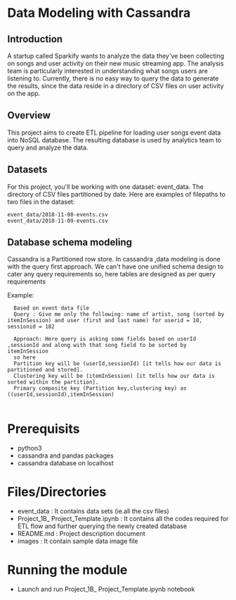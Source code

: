 
# Data Modeling with Cassandra

## Introduction

A startup called Sparkify wants to analyze the data they've been collecting on songs and user activity on their new music streaming app. The analysis team is particularly interested in understanding what songs users are listening to. Currently, there is no easy way to query the data to generate the results, since the data reside in a directory of CSV files on user activity on the app.

## Overview

This project aims to create ETL pipeline for loading user songs event data into NoSQL database. The resulting database is used by analytics team to query and analyze the data.

## Datasets

For this project, you'll be working with one dataset: event_data. The directory of CSV files partitioned by date. Here are examples of filepaths to two files in the dataset:

```
event_data/2018-11-08-events.csv
event_data/2018-11-09-events.csv

```

## Database schema modeling

Cassandra is a Partitioned row store.
In cassandra ,data modeling is done with the query first approach.
We can't have one unified schema design to cater any query requirements so, here tables are designed as per query requirements

Example:
```
  Based on event data file
  Query : Give me only the following: name of artist, song (sorted by itemInSession) and user (first and last name) for userid = 10, sessionid = 182
  
  Approach: Here query is asking some fields based on userId ,sessionId and along with that song field to be sorted by itemInSession
  so here 
  Partition key will be (userId,sessionId) [it tells how our data is partitioned and stored].
  Clustering key will be (itemInSession) [it tells how our data is sorted within the partition].
  Primary composite key (Partition key,clustering key) as ((userId,sessionId),itemInSession)
  
```

# Prerequisits

- python3
- cassandra and pandas packages
- cassandra database on localhost

# Files/Directories
- event_data : It contains data sets (ie.all the csv files)
- Project_1B_ Project_Template.ipynb : It contains all the codes required for ETL flow and further querying the newly created database
- README.md : Project description document
- images : It contain sample data image file

# Running the module

- Launch and run Project_1B_ Project_Template.ipynb notebook 
